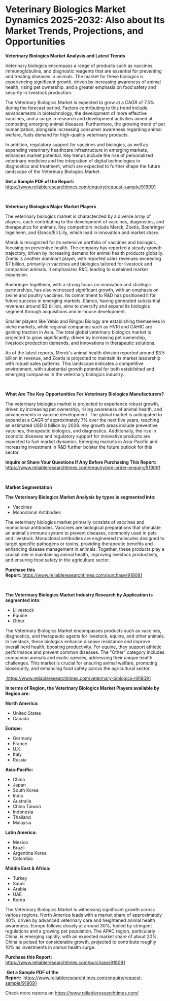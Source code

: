 <p><h1>Veterinary Biologics Market Dynamics 2025-2032: Also about Its Market Trends, Projections, and Opportunities</h1></p><p><strong>Veterinary Biologics Market Analysis and Latest Trends</strong></p>
<p><p>Veterinary biologics encompass a range of products such as vaccines, immunoglobulins, and diagnostic reagents that are essential for preventing and treating diseases in animals. The market for these biologics is experiencing significant growth, driven by increasing awareness of animal health, rising pet ownership, and a greater emphasis on food safety and security in livestock production.</p><p>The Veterinary Biologics Market is expected to grow at a CAGR of 7.5% during the forecast period. Factors contributing to this trend include advancements in biotechnology, the development of more effective vaccines, and a surge in research and development activities aimed at combating emerging animal diseases. Furthermore, the growing trend of pet humanization, alongside increasing consumer awareness regarding animal welfare, fuels demand for high-quality veterinary products.</p><p>In addition, regulatory support for vaccines and biologics, as well as expanding veterinary healthcare infrastructure in emerging markets, enhances market potential. Key trends include the rise of personalized veterinary medicine and the integration of digital technologies in diagnostics and treatment, which are expected to further shape the future landscape of the Veterinary Biologics Market.</p></p>
<p><strong>Get a Sample PDF of the Report:&nbsp;</strong> <a href="https://www.reliableresearchtimes.com/enquiry/request-sample/919091?utm_campaign=2232&utm_medium=2&utm_source=Github&utm_content=ia&utm_term=03032025&utm_id=veterinary-biologics">https://www.reliableresearchtimes.com/enquiry/request-sample/919091</a></p>
<p>&nbsp;</p>
<p><strong>Veterinary Biologics Major Market Players</strong></p>
<p><p>The veterinary biologics market is characterized by a diverse array of players, each contributing to the development of vaccines, diagnostics, and therapeutics for animals. Key competitors include Merck, Zoetis, Boehringer Ingelheim, and Elanco/Eli Lilly, which lead in innovation and market share. </p><p>Merck is recognized for its extensive portfolio of vaccines and biologics, focusing on preventive health. The company has reported a steady growth trajectory, driven by increasing demand for animal health products globally. Zoetis is another dominant player, with reported sales revenues exceeding $7 billion, primarily in vaccines and biologics tailored for livestock and companion animals. It emphasizes R&D, leading to sustained market expansion.</p><p>Boehringer Ingelheim, with a strong focus on innovation and strategic partnerships, has also witnessed significant growth, with an emphasis on swine and poultry vaccines. Its commitment to R&D has positioned it for future success in emerging markets. Elanco, having generated substantial revenues around $3 billion, aims to diversify and expand its biologics segment through acquisitions and in-house development.</p><p>Smaller players like Yebio and Ringpu Biology are establishing themselves in niche markets, while regional companies such as HVRI and CAHIC are gaining traction in Asia. The total global veterinary biologics market is projected to grow significantly, driven by increasing pet ownership, livestock production demands, and innovations in therapeutic solutions.</p><p>As of the latest reports, Merck's animal health division reported around $3.5 billion in revenue, and Zoetis is projected to maintain its market leadership with robust sales patterns. This landscape indicates a competitive environment, with substantial growth potential for both established and emerging companies in the veterinary biologics industry.</p></p>
<p>&nbsp;</p>
<p><strong>What Are The Key Opportunities For Veterinary Biologics Manufacturers?</strong></p>
<p><p>The veterinary biologics market is projected to experience robust growth, driven by increasing pet ownership, rising awareness of animal health, and advancements in vaccine development. The global market is anticipated to expand at a CAGR of approximately 7% over the next five years, reaching an estimated USD 8 billion by 2028. Key growth areas include preventive vaccines, therapeutic biologics, and diagnostics. Additionally, the rise in zoonotic diseases and regulatory support for innovative products are expected to fuel market dynamics. Emerging markets in Asia-Pacific and increasing investment in R&D further bolster the future outlook for this sector.</p></p>
<p><strong>Inquire or Share Your Questions If Any Before Purchasing This Report:</strong> <a href="https://www.reliableresearchtimes.com/enquiry/pre-order-enquiry/919091?utm_campaign=2232&utm_medium=2&utm_source=Github&utm_content=ia&utm_term=03032025&utm_id=veterinary-biologics">https://www.reliableresearchtimes.com/enquiry/pre-order-enquiry/919091</a></p>
<p>&nbsp;</p>
<p><strong>Market Segmentation</strong></p>
<p><strong>The Veterinary Biologics Market Analysis by types is segmented into:</strong></p>
<p><ul><li>Vaccines</li><li>Monoclonal Antibodies</li></ul></p>
<p><p>The veterinary biologics market primarily consists of vaccines and monoclonal antibodies. Vaccines are biological preparations that stimulate an animal's immune system to prevent diseases, commonly used in pets and livestock. Monoclonal antibodies are engineered molecules designed to target specific pathogens or toxins, providing therapeutic benefits and enhancing disease management in animals. Together, these products play a crucial role in maintaining animal health, improving livestock productivity, and ensuring food safety in the agriculture sector.</p></p>
<p><strong>Purchase this Report:&nbsp;</strong><a href="https://www.reliableresearchtimes.com/purchase/919091?utm_campaign=2232&utm_medium=2&utm_source=Github&utm_content=ia&utm_term=03032025&utm_id=veterinary-biologics">https://www.reliableresearchtimes.com/purchase/919091</a></p>
<p>&nbsp;</p>
<p><strong>The Veterinary Biologics Market Industry Research by Application is segmented into:</strong></p>
<p><ul><li>Llivestock</li><li>Equine</li><li>Other</li></ul></p>
<p><p>The Veterinary Biologics Market encompasses products such as vaccines, diagnostics, and therapeutic agents for livestock, equine, and other animals. In livestock, these biologics enhance disease resistance and improve overall herd health, boosting productivity. For equine, they support athletic performance and prevent common diseases. The "Other" category includes companion animals and exotic species, addressing their unique health challenges. This market is crucial for ensuring animal welfare, promoting biosecurity, and enhancing food safety across the agricultural sector.</p></p>
<p><a href="https://www.reliableresearchtimes.com/veterinary-biologics-r919091?utm_campaign=2232&utm_medium=2&utm_source=Github&utm_content=ia&utm_term=03032025&utm_id=veterinary-biologics">&nbsp;https://www.reliableresearchtimes.com/veterinary-biologics-r919091</a></p>
<p><strong>In terms of Region, the Veterinary Biologics Market Players available by Region are:</strong></p>
<p>
    <p> <strong> North America: </strong>
        <ul>
            <li>United States</li>
            <li>Canada</li>
        </ul>
        </p> 
    <p> <strong> Europe: </strong>
        <ul>
            <li>Germany</li>
            <li>France</li>
            <li>U.K.</li>
            <li>Italy</li>
            <li>Russia</li>
        </ul>
        </p> 
    <p> <strong> Asia-Pacific: </strong>
        <ul>
            <li>China</li>
            <li>Japan</li>
            <li>South Korea</li>
            <li>India</li>
            <li>Australia</li>
            <li>China Taiwan</li>
            <li>Indonesia</li>
            <li>Thailand</li>
            <li>Malaysia</li>
        </ul>
        </p> 
    <p> <strong> Latin America: </strong>
        <ul>
            <li>Mexico</li>
            <li>Brazil</li>
            <li>Argentina Korea</li>
            <li>Colombia</li>
        </ul>
        </p> 
    <p> <strong> Middle East & Africa: </strong>
        <ul>
            <li>Turkey</li>
            <li>Saudi</li>
            <li>Arabia</li>
            <li>UAE</li>
            <li>Korea</li>
        </ul>
    </p>
    </p>
<p><p>The Veterinary Biologics Market is witnessing significant growth across various regions. North America leads with a market share of approximately 40%, driven by advanced veterinary care and heightened animal health awareness. Europe follows closely at around 30%, fueled by stringent regulations and a growing pet population. The APAC region, particularly China, is emerging rapidly, with an expected market share of about 20%. China is poised for considerable growth, projected to contribute roughly 10% as investments in animal health surge.</p></p>
<p><strong>Purchase this Report: </strong><a href="https://www.reliableresearchtimes.com/purchase/919091?utm_campaign=2232&utm_medium=2&utm_source=Github&utm_content=ia&utm_term=03032025&utm_id=veterinary-biologics">https://www.reliableresearchtimes.com/purchase/919091</a></p>
<p>&nbsp;<strong>Get a Sample PDF of the Report:&nbsp;&nbsp;</strong><a href="https://www.reliableresearchtimes.com/enquiry/request-sample/919091?utm_campaign=2232&utm_medium=2&utm_source=Github&utm_content=ia&utm_term=03032025&utm_id=veterinary-biologics">https://www.reliableresearchtimes.com/enquiry/request-sample/919091</a></p>
<p><strong></strong></p>
<p>Check more reports on <a href="https://www.reliableresearchtimes.com/?utm_campaign=2232&utm_medium=2&utm_source=Github&utm_content=ia&utm_term=03032025&utm_id=veterinary-biologics">https://www.reliableresearchtimes.com/</a></p>